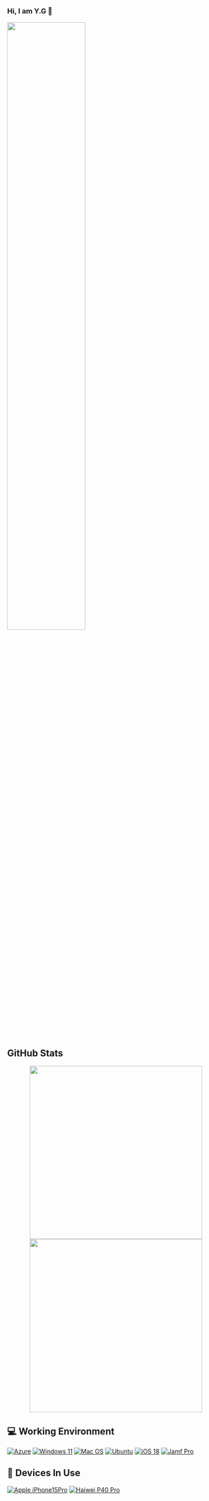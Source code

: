 ### Hi, I am Y.G 👋
<img src="https://rishavanand.github.io/static/images/greetings.gif" align="center" style="width: 60%" />
<h2>GitHub Stats</h2>
<!--<p><img src="https://github-readme-stats.vercel.app/api?username=qqsir-dev&amp;show_icons=true" alt="GitHub Stats"></p> -->
<p align = "center">
  <img src = "https://github-readme-stats.vercel.app/api?username=qqsir-dev&show_icons=true&theme=bear" width = 400>
  <img src = "https://github-readme-streak-stats.herokuapp.com?user=qqsir-dev&theme=dark&hide_border=true" width = 400>
</p>

## 💻 Working Environment
[![Azure](https://img.shields.io/badge/Azure%20-00adef?style=flat-square&logo=microsoft&logoColor=ffffff)](https://portal.azure.com/)
[![Windows 11](https://img.shields.io/badge/Windows%2011-00adef?style=flat-square&logo=windows&logoColor=ffffff)](https://www.microsoft.com/zh-cn/windows/windows-11)
[![Mac OS](https://img.shields.io/badge/MacOS%20Sequoia-a15522?style=flat-square&logo=MacOS&Color=ffffff)](https://support.apple.com/zh-cn/macos/)
[![Ubuntu](https://img.shields.io/badge/Ubuntu%2024%2e10-dd4814?style=flat-square&logo=ubuntu&logoColor=ffffff)](https://cn.ubuntu.com/download/desktop)
[![iOS 18](https://img.shields.io/badge/iOS%2018-b54bbf?style=flat-square&logo=ios&logoColor=ffffff)](https://www.apple.com/ios/ios-18/)
[![Jamf Pro](https://img.shields.io/badge/Jamf%20Pro%2024-CCCCCC?style=flat-square&logo=jamf&logoColor=ffffff)](https://www.jamf.com/)

## 📱 Devices In Use
[![Apple iPhone15Pro](https://img.shields.io/badge/Apple%20iPhone%2015%20Pro-adse58?style=flat-square&logo=apple&logoColor=ffffff)](https://www.apple.com.cn/iphone-15-pro/)
[![Haiwei P40 Pro](https://img.shields.io/badge/Haiwei%20P40%20Pro-fd5355?style=flat-square&logo=huawei&logoColor=ffffff)](https://consumer.huawei.com/cn/phones/p40-pro/)

